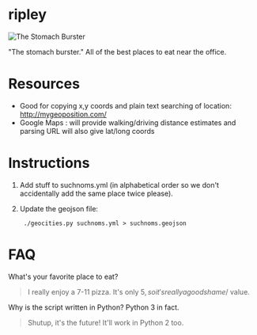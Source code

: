 ripley
======
![The Stomach Burster](http://img.gawkerassets.com/img/193wi15clx5irjpg/ku-xlarge.jpg)

"The stomach burster." All of the best places to eat near the office.

Resources
=========

- Good for copying x,y coords and plain text searching of location: http://mygeoposition.com/
- Google Maps : will provide walking/driving distance estimates and parsing URL will also give lat/long coords

Instructions
============

1. Add stuff to suchnoms.yml (in alphabetical order so we don't accidentally
   add the same place twice please).
2. Update the geojson file:

        ./geocities.py suchnoms.yml > suchnoms.geojson

FAQ
===

What's your favorite place to eat?

> I really enjoy a 7-11 pizza. It's only $5, so it's really a good shame/$
> value.

Why is the script written in Python? Python 3 in fact.

> Shutup, it's the future! It'll work in Python 2 too.
